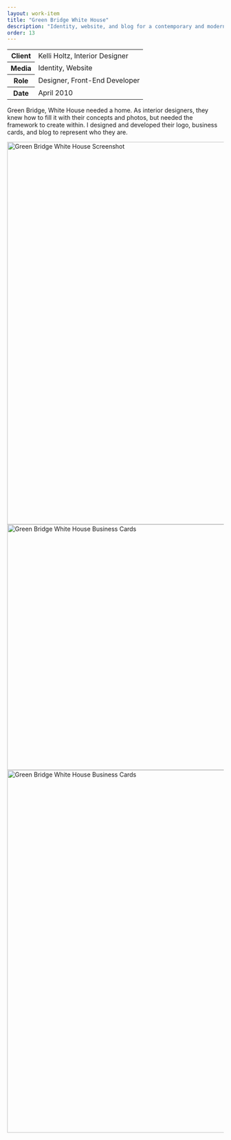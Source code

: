 ```yaml
---
layout: work-item
title: "Green Bridge White House"
description: "Identity, website, and blog for a contemporary and modern interior design company located in Denver, CO."
order: 13
---
```


<section class="grid grid-cols-12 gap-10 text-xl pb-20">
	<div class="col-span-12 md:order-last md:col-span-5 lg:col-span-4 lg:col-start-9">
		<aside class="text-black p-8 rounded bg-magenta-200">
			<table>
				<tbody>
					<tr>
						<th class="font-bold pr-6 text-right align-top">Client</th>
						<td>Kelli Holtz, Interior Designer</td>
					</tr>
					<tr>
						<th class="font-bold pr-6 text-right align-top">Media</th>
						<td>Identity, Website</td>
					</tr>
					<tr>
						<th class="font-bold pr-6 text-right align-top">Role</th>
						<td>Designer, Front-End Developer</td>
					</tr>
					<tr>
						<th class="font-bold pr-6 text-right align-top">Date</th>
						<td>April 2010</td>
					</tr>
				</tbody>
			</table>
		</aside>
	</div>
	<div class="col-span-12 md:col-span-7">
		<p>Green Bridge, White House needed a home. As interior designers, they knew how to fill it with their concepts and photos, but needed the framework to create within. I designed and developed their logo, business cards, and blog to represent who they are.</p>
	</div>
</section>

<section class="grid grid-cols-2 gap-10 pt-20">
	<img loading="lazy" class="rounded shadow-xl col-span-2" src="{{ site.cdn }}/gbwh-1.png" alt="Green Bridge White House Screenshot" height="889" width="1070">
	<img loading="lazy" class="rounded shadow-xl" src="{{ site.cdn }}/gbwh-2.png" alt="Green Bridge White House Business Cards" height="571" width="1000">
	<img loading="lazy" class="rounded shadow-xl" src="{{ site.cdn }}/gbwh-3.png" alt="Green Bridge White House Business Cards" height="843" width="1500">
</section>
